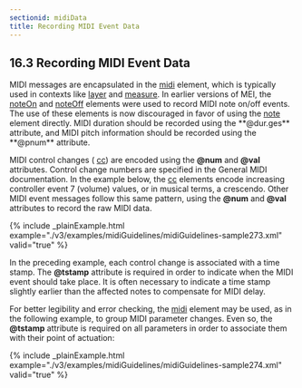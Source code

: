 ```yaml
---
sectionid: midiData
title: Recording MIDI Event Data
---
```



<h2 id="midiData">
   <span class="headingNumber">16.3</span>
   <span class="head">Recording MIDI Event Data</span>
</h2>
MIDI messages are encapsulated in the 
<a class="link_odd_elementSpec" href="/v3/elements/midi">midi</a> element, which is typically
used in contexts like 
<a class="link_odd_elementSpec" href="/v3/elements/layer">layer</a> and 
<a class="link_odd_elementSpec" href="/v3/elements/measure">measure</a>. In
earlier versions of MEI, the 
<a class="link_odd_elementSpec" href="/v3/elements/noteOn">noteOn</a> and 
<a class="link_odd_elementSpec" href="/v3/elements/noteOff">noteOff</a>
elements were used to record MIDI note on/off events. The use of these elements is
now
discouraged in favor of using the 
<a class="link_odd_elementSpec" href="/v3/elements/note">note</a> element directly. MIDI duration
should be recorded using the **@dur.ges** attribute, and MIDI pitch information should
be recorded using the **@pnum** attribute.

<!-- The following is only true if Issue #90 is fixed: Velocity information should be recorded using the <att>vel</att> attribute.-->


 MIDI control changes (
<a class="link_odd_elementSpec" href="/v3/elements/cc">cc</a>) are encoded using the **@num** and
**@val** attributes. Control change numbers are specified in the General MIDI
documentation. In the example below, the 
<a class="link_odd_elementSpec" href="/v3/elements/cc">cc</a> elements encode increasing
controller event 7 (volume) values, or in musical terms, a crescendo. Other MIDI event
messages follow this same pattern, using the **@num** and **@val** attributes to
record the raw MIDI data.


{% include _plainExample.html example="./v3/examples/midiGuidelines/midiGuidelines-sample273.xml" valid="true" %}


<!-- TODO: Add schematron rule to require @tstamp when MIDI controllers occur within measure? -->
In the preceding example, each control change is associated with a time stamp. The
**@tstamp** attribute is required in order to indicate when the MIDI event should take
place. It is often necessary to indicate a time stamp slightly earlier than the affected
notes
to compensate for MIDI delay.


<!-- TODO:  add @tstamp to <midi> to allow for grouping simultaneous control changes? -->
For better legibility and error checking, the 
<a class="link_odd_elementSpec" href="/v3/elements/midi">midi</a> element may be used,
as in the following example, to group MIDI parameter changes. Even so, the **@tstamp**
attribute is required on all parameters in order to associate them with their point
of
actuation:


{% include _plainExample.html example="./v3/examples/midiGuidelines/midiGuidelines-sample274.xml" valid="true" %}

